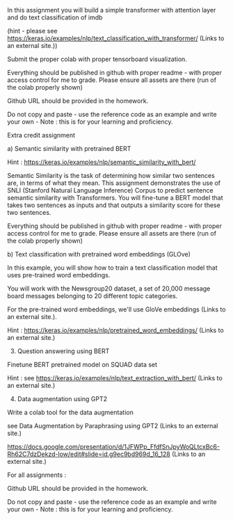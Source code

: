 In this assignment you will build a simple transformer with attention layer and do text classification of imdb

(hint - please see https://keras.io/examples/nlp/text_classification_with_transformer/ (Links to an external site.))

 

Submit the proper colab with proper tensorboard visualization.

 

Everything should be published in github with proper readme - with proper access control for me to grade. Please ensure all assets are there (run of the colab properly shown)

 

Github URL should be provided in the homework. 

 

Do not copy and paste - use the reference code as an example and write your own - Note : this is for your learning and proficiency. 

Extra credit assignment 

 

a) Semantic similarity with pretrained BERT

Hint : https://keras.io/examples/nlp/semantic_similarity_with_bert/

Semantic Similarity is the task of determining how similar two sentences are, in terms of what they mean. This assignment demonstrates the use of SNLI (Stanford Natural Language Inference) Corpus to predict sentence semantic similarity with Transformers. You will fine-tune a BERT model that takes two sentences as inputs and that outputs a similarity score for these two sentences.

 

Everything should be published in github with proper readme - with proper access control for me to grade. Please ensure all assets are there (run of the colab properly shown)

 

b) Text classification with pretrained word embeddings (GLOve)

 

In this example, you will show how to train a text classification model that uses pre-trained word embeddings.

You will work with the Newsgroup20 dataset, a set of 20,000 message board messages belonging to 20 different topic categories.

For the pre-trained word embeddings, we'll use GloVe embeddings (Links to an external site.).

Hint : https://keras.io/examples/nlp/pretrained_word_embeddings/ (Links to an external site.)

 

3) Question answering using BERT

Finetune BERT pretrained model on SQUAD data set

Hint : see https://keras.io/examples/nlp/text_extraction_with_bert/ (Links to an external site.)

 

4) Data augmentation using GPT2 

 

Write a colab tool for the data augmentation

 

see Data Augmentation by Paraphrasing using GPT2 (Links to an external site.)

https://docs.google.com/presentation/d/1JFWPp_FfdfSnJpyWoQLtcxBc6-Rh62C7dzDekzd-low/edit#slide=id.g9ec9bd969d_16_128 (Links to an external site.)

 

 

For all assignments :

 

Github URL should be provided in the homework. 

 

Do not copy and paste - use the reference code as an example and write your own - Note : this is for your learning and proficiency. 
